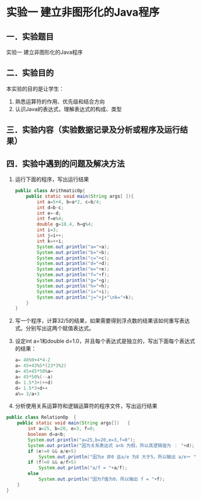 # 实验一 建立非图形化的Java程序

## 一．实验题目

实验一  建立非图形化的Java程序

## 二．实验目的

本实验的目的是让学生：

1. 熟悉运算符的作用、优先级和结合方向
2. 认识Java的表达式，理解表达式的构成、类型

## 三．实验内容（实验数据记录及分析或程序及运行结果）

## 四．实验中遇到的问题及解决方法

1. 运行下面的程序，写出运行结果

    ```java
    public class ArithmaticOp{
        public static void main(String args[ ]){
            int a=5+4, b=a*2, c=b/4; 
            int d=b-c;
            int e=-d; 
            int f=e%4; 
            double g=18.4, h=g%4;  
            int i=3;
            int j=i++; 
            int k=++i; 
            System.out.println("a="+a);
            System.out.println("b="+b);
            System.out.println("c="+c);
            System.out.println("d="+d);
            System.out.println("e="+e);
            System.out.println("f="+f);
            System.out.println("g="+g);
            System.out.println("h="+h);
            System.out.println("i="+i);
            System.out.println("j="+j+"\nk="+k);
        }
    }
    ```

2. 写一个程序，计算32/5的结果，如果需要得到浮点数的结果该如何重写表达式。分别写出这两个赋值表达式。

3. 设定int a=1和double d=1.0，并且每个表达式是独立的，写出下面每个表达式的结果：

    ```java
    a= 46%9+4*4-2
    a= 45+43%5*(23*3%2)
    a= 45+45*50%a—
    a= 45*50%(--a)
    d= 1.5*3+(++d)
    d= 1.5*3+d++
    a%= 3/a+3
    ```

4. 分析使用关系运算符和逻辑运算符的程序文件，写出运行结果

```java
public class RelationOp  {
    public static void main(String args[])   {
        int a=25, b=20, e=3, f=0;
        boolean d=a<b;
        System.out.println("a=25,b=20,e=3,f=0");
        System.out.println("因为关系表达式 a<b 为假，所以其逻辑值为 ： "+d);
        if (e!=0 && a/e>5)
            System.out.println("因为e 非0 且a/e 为8 大于5，所以输出 a/e＝ "+a/e);
        if (f!=0 && a/f>5)
            System.out.println("a/f = "+a/f);
        else
            System.out.println("因为f值为0，所以输出 f = "+f);
    }
}
```
